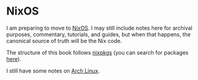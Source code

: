 # NixOS

I am preparing to move to [NixOS](https://nixos.org/). I may still include
notes here for archival purposes, commentary, tutorials, and guides, but
when that happens, the canonical source of truth will be the Nix code.

The structure of this book follows [nixpkgs](https://github.com/NixOS/nixpkgs/)
(you can search for packages [here](https://search.nixos.org/packages)).

I still have some notes on [Arch Linux](./arch.md).
